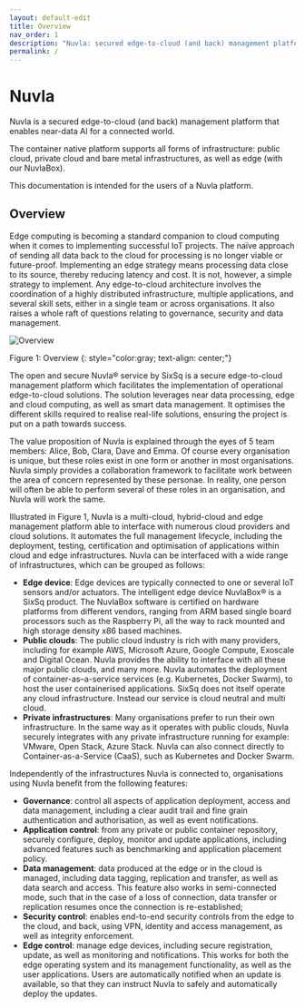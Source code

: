 ```yaml
---
layout: default-edit
title: Overview
nav_order: 1
description: "Nuvla: secured edge-to-cloud (and back) management platform that enables near-data AI for a connected world"
permalink: /
---
```


# Nuvla

Nuvla is a secured edge-to-cloud (and back) management platform that enables near-data AI for a connected world.

The container native platform supports all forms of infrastructure: public cloud, private cloud and bare metal infrastructures, as well as edge (with our NuvlaBox).

This documentation is intended for the users of a Nuvla platform.

## Overview

Edge computing is becoming a standard companion to cloud computing when it comes to implementing successful IoT projects. The naïve approach of sending all data back to the cloud for processing is no longer viable or future-proof. Implementing an edge strategy means processing data close to its source, thereby reducing latency and cost. It is not, however, a simple strategy to implement. Any edge-to-cloud architecture involves the coordination of a highly distributed infrastructure, multiple applications, and several skill sets, either in a single team or across organisations. It also raises a whole raft of questions relating to governance, security and data management.

![Overview](/docs/assets/overview.png)

Figure 1: Overview
{: style="color:gray; text-align: center;"}

The open and secure Nuvla® service by SixSq is a secure edge-to-cloud management platform which facilitates the implementation of operational edge-to-cloud solutions. The solution leverages near data processing, edge and cloud computing, as well as smart data management. It optimises the different skills required to realise real-life solutions, ensuring the project is put on a path towards success.

The value proposition of Nuvla is explained through the eyes of 5 team members: Alice, Bob, Clara, Dave and Emma. Of course every organisation is unique, but these roles exist in one form or another in most organisations. Nuvla simply provides a collaboration framework to facilitate work between the area of concern represented by these personae. In reality, one person will often be able to perform several of these roles in an organisation, and Nuvla will work the same.

Illustrated in Figure 1, Nuvla is a multi-cloud, hybrid-cloud and edge management platform able to interface with numerous cloud providers and cloud solutions. It automates the full management lifecycle, including the deployment, testing, certification and optimisation of applications within cloud and edge infrastructures. Nuvla can be interfaced with a wide range of infrastructures, which can be grouped as follows:

 - **Edge device**: Edge devices are typically connected to one or several IoT sensors and/or actuators. The intelligent edge device NuvlaBox® is a SixSq product. The NuvlaBox software is certified on hardware platforms from different vendors, ranging from ARM based single board processors such as the Raspberry Pi, all the way to rack mounted and high storage density x86 based machines.
 - **Public clouds**: The public cloud industry is rich with many providers, including for example AWS, Microsoft Azure, Google Compute, Exoscale and Digital Ocean.  Nuvla provides the ability to interface with all these major public clouds, and many more. Nuvla automates the deployment of container-as–a-service services (e.g. Kubernetes, Docker Swarm), to host the user containerised applications. SixSq does not itself operate any cloud infrastructure. Instead our service is cloud neutral and multi cloud.
 - **Private infrastructures**: Many organisations prefer to run their own infrastructure. In the same way as it operates with public clouds, Nuvla securely integrates with any private infrastructure running for example: VMware, Open Stack, Azure Stack. Nuvla can also connect directly to Container-as-a-Service (CaaS), such as Kubernetes and Docker Swarm.

Independently of the infrastructures Nuvla is connected to, organisations using Nuvla benefit from the following features:

 - **Governance**: control all aspects of application deployment, access and data management, including a clear audit trail and fine grain authentication and authorisation, as well as event notifications.
 - **Application control**: from any private or public container repository, securely configure, deploy, monitor and update applications, including advanced features such as benchmarking and application placement policy.
 - **Data management**: data produced at the edge or in the cloud is managed, including data tagging, replication and transfer, as well as data search and access. This feature also works in semi-connected mode, such that in the case of a loss of connection, data transfer or replication resumes once the connection is re-established;
 - **Security control**: enables end-to-end security controls from the edge to the cloud, and back, using VPN, identity and access management, as well as integrity enforcement.
 - **Edge control**: manage edge devices, including secure registration, update, as well as monitoring and notifications. This works for both the edge operating system and its management functionality, as well as the user applications. Users are automatically notified when an update is available, so that they can instruct Nuvla to safely and automatically deploy the updates.

